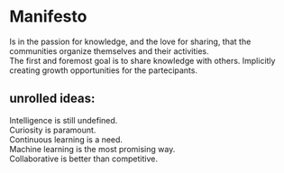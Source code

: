 # Manifesto

Is in the passion for knowledge, and the love for sharing, that the communities organize themselves and their activities.    
The first and foremost goal is to share knowledge with others. Implicitly creating growth opportunities for the partecipants.    
    
    
    
## unrolled ideas:     
Intelligence is still undefined.     
Curiosity is paramount.     
Continuous learning is a need.     
Machine learning is the most promising way.     
Collaborative is better than competitive.     




